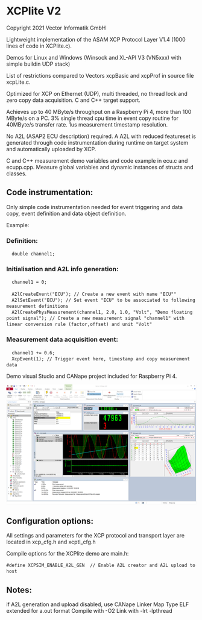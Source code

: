 
# XCPlite V2

Copyright 2021 Vector Informatik GmbH

Lightweight implementation of the ASAM XCP Protocol Layer V1.4 (1000 lines of code in XCPlite.c).

Demos for Linux and Windows (Winsock and XL-API V3 (VN5xxx) with simple buildin UDP stack)

List of restrictions compared to Vectors xcpBasic and xcpProf in source file xcpLite.c.

Optimized for XCP on Ethernet (UDP), multi threaded, no thread lock and zero copy data acquisition.
C and C++ target support.

Achieves up to 40 MByte/s throughput on a Raspberry Pi 4, more than 100 MByte/s on a PC.
3% single thread cpu time in event copy routine for 40MByte/s transfer rate. 
1us measurement timestamp resolution.

No A2L (ASAP2 ECU description) required. 
A A2L with reduced featureset is generated through code instrumentation during runtime on target system and automatically uploaded by XCP.

C and C++ measurement demo variables and code example in ecu.c and ecupp.cpp.
Measure global variables and dynamic instances of structs and classes.

## Code instrumentation:

Only simple code instrumentation needed for event triggering and data copy, event definition and data object definition.

Example:

### Definition:
```
  double channel1;
```

### Initialisation and A2L info generation:

```
  channel1 = 0;
  
  A2lCreateEvent("ECU"); // Create a new event with name "ECU""
  A2lSetEvent("ECU"); // Set event "ECU" to be associated to following measurement definitions
  A2lCreatePhysMeasurement(channel1, 2.0, 1.0, "Volt", "Demo floating point signal"); // Create a new measurement signal "channel1" with linear conversion rule (factor,offset) and unit "Volt"
```


### Measurement data acquisition event:

```
  channel1 += 0.6;
  XcpEvent(1); // Trigger event here, timestamp and copy measurement data
```

Demo visual Studio and CANape project included for Raspberry Pi 4. 

![CANape](Screenshot.png)




## Configuration options:

All settings and parameters for the XCP protocol and transport layer are located in xcp_cfg.h and xcptl_cfg.h

Compile options for the XCPlite demo are main.h:
```
#define XCPSIM_ENABLE_A2L_GEN  // Enable A2L creator and A2L upload to host
```

## Notes:
if A2L generation and upload disabled, use CANape Linker Map Type ELF extended for a.out format
Compile with -O2
Link with -lrt -lpthread

















